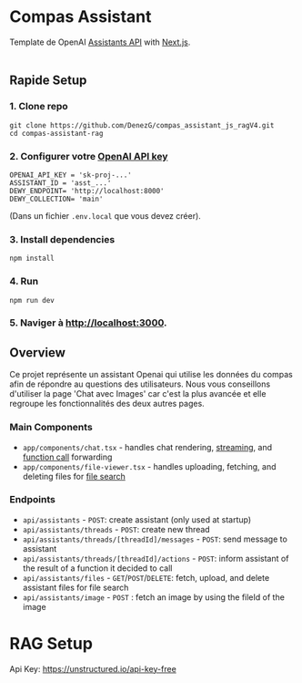# Compas Assistant
Template de OpenAI [Assistants API](https://platform.openai.com/docs/assistants/overview) with [Next.js](https://nextjs.org/docs).
<br/>
<br/>


## Rapide Setup

### 1. Clone repo
```shell
git clone https://github.com/DenezG/compas_assistant_js_ragV4.git
cd compas-assistant-rag
```

### 2. Configurer votre [OpenAI API key](https://platform.openai.com/api-keys)
```shell
OPENAI_API_KEY = 'sk-proj-...'
ASSISTANT_ID = 'asst_...'
DEWY_ENDPOINT= 'http://localhost:8000'
DEWY_COLLECTION= 'main'
```
(Dans un fichier `.env.local` que vous devez créer).

### 3. Install dependencies
```shell
npm install
```

### 4. Run
```shell
npm run dev
```

### 5. Naviger à [http://localhost:3000](http://localhost:3000).

## Overview

Ce projet représente un assistant Openai qui utilise les données du compas afin de répondre au questions des utilisateurs.
Nous vous conseillons d'utiliser la page 'Chat avec Images' car c'est la plus avancée et elle regroupe les fonctionnalités des deux autres pages.


### Main Components

- `app/components/chat.tsx` - handles chat rendering, [streaming](https://platform.openai.com/docs/assistants/overview?context=with-streaming), and [function call](https://platform.openai.com/docs/assistants/tools/function-calling/quickstart?context=streaming&lang=node.js) forwarding
- `app/components/file-viewer.tsx` - handles uploading, fetching, and deleting files for [file search](https://platform.openai.com/docs/assistants/tools/file-search)

### Endpoints

- `api/assistants` - `POST`: create assistant (only used at startup)
- `api/assistants/threads` - `POST`: create new thread
- `api/assistants/threads/[threadId]/messages` - `POST`: send message to assistant
- `api/assistants/threads/[threadId]/actions` - `POST`: inform assistant of the result of a function it decided to call
- `api/assistants/files` - `GET`/`POST`/`DELETE`: fetch, upload, and delete assistant files for file search
- `api/assistants/image` - `POST` : fetch an image by using the fileId of the image


# RAG Setup

Api Key: https://unstructured.io/api-key-free
